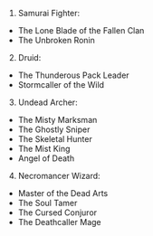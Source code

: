 1.  Samurai Fighter:

-   The Lone Blade of the Fallen Clan
-   The Unbroken Ronin

2.  Druid:

-   The Thunderous Pack Leader
-   Stormcaller of the Wild

3.  Undead Archer:

-   The Misty Marksman
-   The Ghostly Sniper
-   The Skeletal Hunter
-   The Mist King
-   Angel of Death

4.  Necromancer Wizard:

-   Master of the Dead Arts
-   The Soul Tamer
-   The Cursed Conjuror
-   The Deathcaller Mage